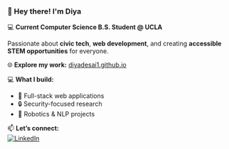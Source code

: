 ### 👋 Hey there! I'm Diya

💻 **Current Computer Science B.S. Student @ UCLA**

Passionate about **civic tech**, **web development**, and creating **accessible STEM opportunities** for everyone.  

🌐 **Explore my work:** [diyadesai1.github.io](https://diyadesai1.github.io/)  

💻 **What I build:**  
- 🚀 Full-stack web applications  
- 🔒 Security-focused research  
- 🤖 Robotics & NLP projects  

📫 **Let’s connect:**  
[![LinkedIn](https://img.shields.io/badge/LinkedIn-0077B5?style=for-the-badge&logo=linkedin&logoColor=white)](https://www.linkedin.com/in/diya-desai)
